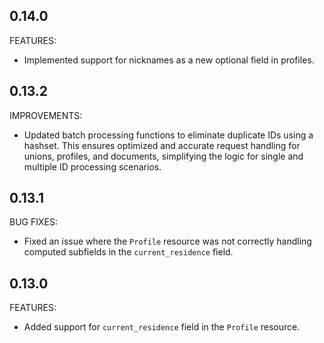 ## 0.14.0

FEATURES:
* Implemented support for nicknames as a new optional field in profiles.

## 0.13.2

IMPROVEMENTS:

* Updated batch processing functions to eliminate duplicate IDs using a hashset. This ensures optimized and accurate request handling for unions, profiles, and documents, simplifying the logic for single and multiple ID processing scenarios.

## 0.13.1

BUG FIXES:

* Fixed an issue where the `Profile` resource was not correctly handling computed subfields in the `current_residence` field.

## 0.13.0

FEATURES:

* Added support for `current_residence` field in the `Profile` resource.